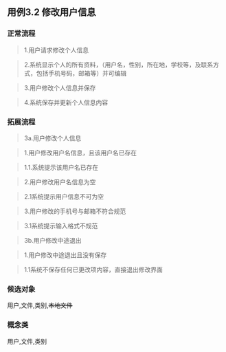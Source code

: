 ## 用例3.2 修改用户信息

### 正常流程

>1.用户请求修改个人信息

>2.系统显示个人的所有资料，（用户名，性别，所在地，学校等，及联系方式，包括手机号码，邮箱等）并可编辑

>3.用户修改个人信息并保存

>4.系统保存并更新个人信息内容

### 拓展流程

>3a.用户修改个人信息

> 1.用户修改用户名信息，且该用户名已存在

>1.1.系统提示该用户名已存在

>2.用户修改用户名信息为空

>2.1系统提示用户信息不可为空

>3.用户修改的手机号与邮箱不符合规范

>3.1系统提示输入格式不规范

>3b.用户修改中途退出 

>1.用户修改中途退出且没有保存

>1.1系统不保存任何已更改项内容，直接退出修改界面



### 候选对象



用户,文件,类别,~~本地文件~~



### 概念类



用户,文件,类别


